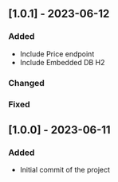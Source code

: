 ## [1.0.1] - 2023-06-12

### Added
- Include Price endpoint
- Include Embedded DB H2
### Changed

### Fixed

## [1.0.0] - 2023-06-11

### Added
- Initial commit of the project

